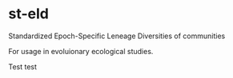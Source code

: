 # st-eld
Standardized Epoch-Specific Leneage Diversities of communities

For usage in evoluionary ecological studies.

Test test

